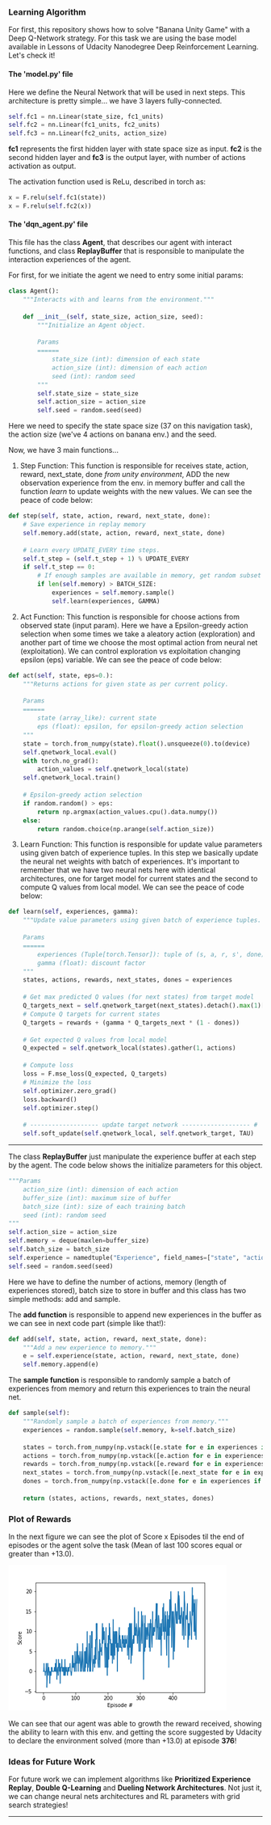 [//]: # (Image References)

[image1]: results/solved.png  "Results"

### Learning Algorithm

For first, this repository shows how to solve "Banana Unity Game" with a Deep Q-Network strategy. For this task we are using the base model available in Lessons of Udacity Nanodegree Deep Reinforcement Learning. Let's check it!

#### The 'model.py' file

Here we define the Neural Network that will be used in next steps. This architecture is pretty simple... we have 3 layers fully-connected.

```python
self.fc1 = nn.Linear(state_size, fc1_units)
self.fc2 = nn.Linear(fc1_units, fc2_units)
self.fc3 = nn.Linear(fc2_units, action_size)
```

**fc1** represents the first hidden layer with state space size as input. **fc2** is the second hidden layer and **fc3** is the output layer, with number of actions activation as output.

The activation function used is ReLu, described in torch as:

```python
x = F.relu(self.fc1(state))
x = F.relu(self.fc2(x))
```


#### The 'dqn_agent.py' file

This file has the class **Agent**, that describes our agent with interact functions, and class **ReplayBuffer** that is responsible to manipulate the interaction experiences of the agent.

For first, for we initiate the agent we need to entry some initial params:

```python
class Agent():
    """Interacts with and learns from the environment."""

    def __init__(self, state_size, action_size, seed):
        """Initialize an Agent object.

        Params
        ======
            state_size (int): dimension of each state
            action_size (int): dimension of each action
            seed (int): random seed
        """
        self.state_size = state_size
        self.action_size = action_size
        self.seed = random.seed(seed)
```

Here we need to specify the state space size (37 on this navigation task), the action size (we've 4 actions on banana env.) and the seed.

Now, we have 3 main functions...

1. Step Function: This function is responsible for receives state, action, reward, next_state, done *from unity environment*, ADD the new observation experience from the env. in memory buffer and call the function *learn* to update weights with the new values. We can see the peace of code below:

```python
def step(self, state, action, reward, next_state, done):
    # Save experience in replay memory
    self.memory.add(state, action, reward, next_state, done)

    # Learn every UPDATE_EVERY time steps.
    self.t_step = (self.t_step + 1) % UPDATE_EVERY
    if self.t_step == 0:
        # If enough samples are available in memory, get random subset and learn
        if len(self.memory) > BATCH_SIZE:
            experiences = self.memory.sample()
            self.learn(experiences, GAMMA)
```

2. Act Function: This function is responsible for choose actions from observed state (input param). Here we have a Epsilon-greedy action selection when some times we take a aleatory action (exploration) and another part of time we choose the most optimal action from neural net (exploitation).
We can control exploration vs exploitation changing epsilon (eps) variable.
We can see the peace of code below:

```python
def act(self, state, eps=0.):
    """Returns actions for given state as per current policy.

    Params
    ======
        state (array_like): current state
        eps (float): epsilon, for epsilon-greedy action selection
    """
    state = torch.from_numpy(state).float().unsqueeze(0).to(device)
    self.qnetwork_local.eval()
    with torch.no_grad():
        action_values = self.qnetwork_local(state)
    self.qnetwork_local.train()

    # Epsilon-greedy action selection
    if random.random() > eps:
        return np.argmax(action_values.cpu().data.numpy())
    else:
        return random.choice(np.arange(self.action_size))
```

3. Learn Function: This function is responsible for update value parameters using given batch of experience tuples. In this step we basically update the neural net weights with batch of experiences. It's important to remember that we have two neural nets here with identical architectures, one for target model for current states and the second to compute Q values from local model.
We can see the peace of code below:

```python
def learn(self, experiences, gamma):
    """Update value parameters using given batch of experience tuples.

    Params
    ======
        experiences (Tuple[torch.Tensor]): tuple of (s, a, r, s', done) tuples
        gamma (float): discount factor
    """
    states, actions, rewards, next_states, dones = experiences

    # Get max predicted Q values (for next states) from target model
    Q_targets_next = self.qnetwork_target(next_states).detach().max(1)[0].unsqueeze(1)
    # Compute Q targets for current states
    Q_targets = rewards + (gamma * Q_targets_next * (1 - dones))

    # Get expected Q values from local model
    Q_expected = self.qnetwork_local(states).gather(1, actions)

    # Compute loss
    loss = F.mse_loss(Q_expected, Q_targets)
    # Minimize the loss
    self.optimizer.zero_grad()
    loss.backward()
    self.optimizer.step()

    # ------------------- update target network ------------------- #
    self.soft_update(self.qnetwork_local, self.qnetwork_target, TAU)
```

---

The class **ReplayBuffer** just manipulate the experience buffer at each step by the agent. The code below shows the initialize parameters for this object.

```python
"""Params
    action_size (int): dimension of each action
    buffer_size (int): maximum size of buffer
    batch_size (int): size of each training batch
    seed (int): random seed
"""
self.action_size = action_size
self.memory = deque(maxlen=buffer_size)
self.batch_size = batch_size
self.experience = namedtuple("Experience", field_names=["state", "action", "reward", "next_state", "done"])
self.seed = random.seed(seed)    
```

Here we have to define the number of actions, memory (length of experiences stored), batch size to store in buffer and this class has two simple methods: add and sample.

The **add function** is responsible to append new experiences in the buffer as we can see in next code part (simple like that!):

```python
def add(self, state, action, reward, next_state, done):
    """Add a new experience to memory."""
    e = self.experience(state, action, reward, next_state, done)
    self.memory.append(e)   
```

The **sample function** is responsible to randomly sample a batch of experiences from memory and return this experiences to train the neural net.

```python
def sample(self):
    """Randomly sample a batch of experiences from memory."""
    experiences = random.sample(self.memory, k=self.batch_size)

    states = torch.from_numpy(np.vstack([e.state for e in experiences if e is not None])).float().to(device)
    actions = torch.from_numpy(np.vstack([e.action for e in experiences if e is not None])).long().to(device)
    rewards = torch.from_numpy(np.vstack([e.reward for e in experiences if e is not None])).float().to(device)
    next_states = torch.from_numpy(np.vstack([e.next_state for e in experiences if e is not None])).float().to(device)
    dones = torch.from_numpy(np.vstack([e.done for e in experiences if e is not None]).astype(np.uint8)).float().to(device)

    return (states, actions, rewards, next_states, dones)  
```

### Plot of Rewards

In the next figure we can see the plot of Score x Episodes til the end of episodes or the agent solve the task (Mean of last 100 scores equal or greater than +13.0).

![image1]

We can see that our agent was able to growth the reward received, showing the ability to learn with this env. and getting the score suggested by Udacity to declare the environment solved (more than +13.0) at episode **376**!

### Ideas for Future Work

For future work we can implement algorithms like **Prioritized Experience Replay**, **Double Q-Learning** and **Dueling Network Architectures**. Not just it, we can change neural nets architectures and RL parameters with grid search strategies!

---
